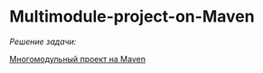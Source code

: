 # Multimodule-project-on-Maven

*Решение задачи:*

[Многомодульный проект на Maven](https://github.com/netology-code/jd-homeworks/blob/master/builders/task1/README.md)
